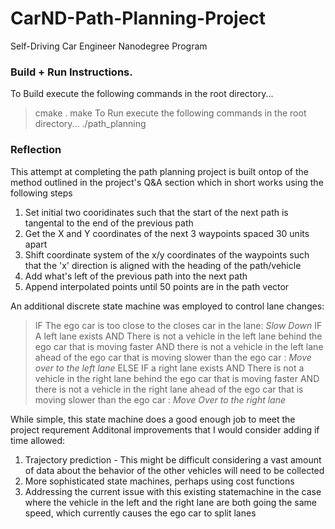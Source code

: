 # CarND-Path-Planning-Project
Self-Driving Car Engineer Nanodegree Program
   
### Build + Run Instructions.

To Build execute the following commands in the root directory...
> cmake .
> make
To Run execute the following commands in the root directory...
> ./path_planning

### Reflection

This attempt at completing the path planning project is built ontop of the method outlined in the project's Q&A section which in short works using the following steps
1. Set initial two cooridinates such that the start of the next path is tangental to the end of the previous path
2. Get the X and Y coordinates of the next 3 waypoints spaced 30 units apart
3. Shift coordinate system of the x/y coordinates of the waypoints such that the 'x' direction is aligned with the heading of the path/vehicle
4. Add what's left of the previous path into the next path
5. Append interpolated points until 50 points are in the path vector

An additional discrete state machine was employed to control lane changes:

>IF The ego car is too close to the closes car in the lane:
>   _Slow Down_
>   IF A left lane exists AND There is not a vehicle in the left lane behind the ego car that is moving faster AND there is not a vehicle in the left lane ahead of the ego car that is moving slower than the ego car :
>      _Move over to the left lane_
>   ELSE IF a right lane exists AND There is not a vehicle in the right lane behind the ego car that is moving faster AND there is not a vehicle in the right lane ahead of the ego car that is moving slower than the ego car :
>      _Move Over to the right lane_
      
While simple, this state machine does a good enough job to meet the project requrement
Additonal improvements that I would consider adding if time allowed:
1. Trajectory prediction - This might be difficult considering a vast amount of data about the behavior of the other vehicles will need to be collected
2. More sophisticated state machines, perhaps using cost functions
3. Addressing the current issue with this existing statemachine in the case where the vehicle in the left and the right lane are both going the same speed, which currently causes the ego car to split lanes
